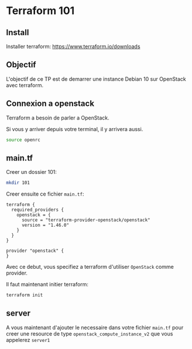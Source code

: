 # Terraform 101

## Install
Installer terraform: https://www.terraform.io/downloads

## Objectif
L'objectif de ce TP est de demarrer une instance Debian 10 sur OpenStack avec terraform.

## Connexion a openstack

Terraform a besoin de parler a OpenStack.

Si vous y arriver depuis votre terminal, il y arrivera aussi.

```bash
source openrc
```

## main.tf

Creer un dossier 101:

```bash
mkdir 101
```

Creer ensuite ce fichier `main.tf`:
```
terraform {
  required_providers {
    openstack = {
      source = "terraform-provider-openstack/openstack"
      version = "1.46.0"
    }
  }
}

provider "openstack" {
}

```

Avec ce debut, vous specifiez a terraform d'utiliser `OpenStack` comme provider.

Il faut maintenant initier terraform:
```bash
terraform init
```

## server

A vous maintenant d'ajouter le necessaire dans votre fichier `main.tf` pour creer une resource de type `openstack_compute_instance_v2` que vous appelerez `server1`

